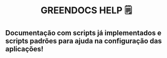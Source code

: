 <h1 align="center" >GREENDOCS HELP 🗒️</h1>

## Documentação com scripts já implementados e scripts padrões para ajuda na configuração das aplicações!
